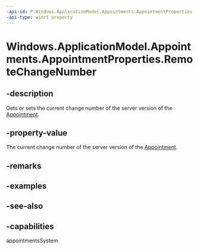 ```yaml
---
-api-id: P:Windows.ApplicationModel.Appointments.AppointmentProperties.RemoteChangeNumber
-api-type: winrt property
---
```


<!-- Property syntax
public string RemoteChangeNumber { get; }
-->

# Windows.ApplicationModel.Appointments.AppointmentProperties.RemoteChangeNumber

## -description
Gets or sets the current change number of the server version of the [Appointment](appointment.md).

## -property-value
The current change number of the server version of the [Appointment](appointment.md).

## -remarks

## -examples

## -see-also

## -capabilities
appointmentsSystem
